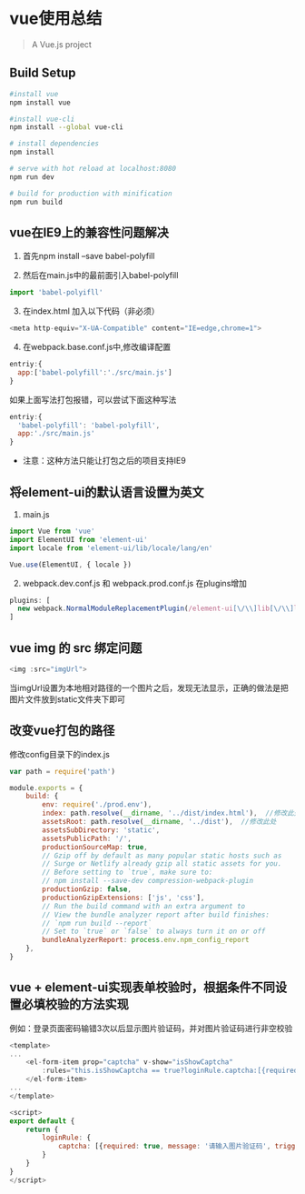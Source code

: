 # vue使用总结

> A Vue.js project

## Build Setup

``` bash
#install vue
npm install vue

#install vue-cli
npm install --global vue-cli

# install dependencies
npm install

# serve with hot reload at localhost:8080
npm run dev

# build for production with minification
npm run build

```

## vue在IE9上的兼容性问题解决

1. 首先npm install –save babel-polyfill

2. 然后在main.js中的最前面引入babel-polyfill

```javascript
import 'babel-polyifll'
```

3. 在index.html 加入以下代码（非必须）

```javascript
<meta http-equiv="X-UA-Compatible" content="IE=edge,chrome=1">
```

4. 在webpack.base.conf.js中,修改编译配置

```javascript
entriy:{ 
  app:['babel-polyfill':'./src/main.js'] 
}
```

如果上面写法打包报错，可以尝试下面这种写法

```javascript
entriy:{ 
  'babel-polyfill': 'babel-polyfill',
  app:'./src/main.js'
}
```

* 注意：这种方法只能让打包之后的项目支持IE9

## 将element-ui的默认语言设置为英文

1. main.js

```javascript
import Vue from 'vue'
import ElementUI from 'element-ui'
import locale from 'element-ui/lib/locale/lang/en'

Vue.use(ElementUI, { locale })
```

2. webpack.dev.conf.js 和 webpack.prod.conf.js 在plugins增加

```javascript
plugins: [
  new webpack.NormalModuleReplacementPlugin(/element-ui[\/\\]lib[\/\\]locale[\/\\]lang[\/\\]zh-CN/, 'element-ui/lib/locale/lang/en')
]
```

## vue img 的 src 绑定问题

```javascript
<img :src="imgUrl">
```

当imgUrl设置为本地相对路径的一个图片之后，发现无法显示，正确的做法是把图片文件放到static文件夹下即可

## 改变vue打包的路径

修改config目录下的index.js

```javascript
var path = require('path')

module.exports = {
    build: {
        env: require('./prod.env'),
        index: path.resolve(__dirname, '../dist/index.html'),  //修改此处
        assetsRoot: path.resolve(__dirname, '../dist'),  //修改此处
        assetsSubDirectory: 'static',
        assetsPublicPath: '/',
        productionSourceMap: true,
        // Gzip off by default as many popular static hosts such as
        // Surge or Netlify already gzip all static assets for you.
        // Before setting to `true`, make sure to:
        // npm install --save-dev compression-webpack-plugin
        productionGzip: false,
        productionGzipExtensions: ['js', 'css'],
        // Run the build command with an extra argument to
        // View the bundle analyzer report after build finishes:
        // `npm run build --report`
        // Set to `true` or `false` to always turn it on or off
        bundleAnalyzerReport: process.env.npm_config_report
    },    
}
```

## vue + element-ui实现表单校验时，根据条件不同设置必填校验的方法实现

例如：登录页面密码输错3次以后显示图片验证码，并对图片验证码进行非空校验

```javascript
<template>
...
    <el-form-item prop="captcha" v-show="isShowCaptcha" 
        :rules="this.isShowCaptcha == true?loginRule.captcha:[{required: false, message: '请输入图片验证码', trigger: 'blur'}]">
    </el-form-item>
...
</template>

<script>
export default {
    return {
        loginRule: {
            captcha: [{required: true, message: '请输入图片验证码', trigger: 'blur'}]
        }
    }
}
</script>
```



